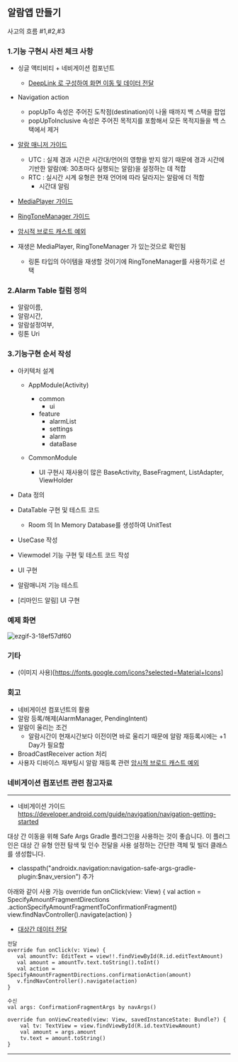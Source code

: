 ## 알람앱 만들기

사고의 흐름 #1,#2,#3

### 1.기능 구현시 사전 체크 사항

- 싱글 액티비티 + 네비게이션 컴포넌트
    - [DeepLink 로 구성하여 화면 이동 및 데이터 전달]((https://developer.android.com/guide/navigation/navigation-multi-module))

- Navigation action
    - popUpTo 속성은 주어진 도착점(destination)이 나올 때까지 백 스택을 팝업
    - popUpToInclusive 속성은 주어진 목적지를 포함해서 모든 목적지들을 백 스택에서 제거

- [알람 매니저 가이드](https://developer.android.com/training/scheduling/alarms?hl=ko)
    - UTC : 실제 경과 시간은 시간대/언어의 영향을 받지 않기 때문에 경과 시간에 기반한 알람(예: 30초마다 실행되는 알람)을 설정하는 데 적합
    - RTC : 실시간 시계 유형은 현재 언어에 따라 달라지는 알람에 더 적합
        - 시간대 알림
- [MediaPlayer 가이드](https://developer.android.com/guide/topics/media/mediaplayer)
- [RingToneManager 가이드](https://developer.android.com/reference/kotlin/android/media/RingtoneManager)
- [암시적 브로드 캐스트 예외](https://developer.android.com/guide/components/broadcast-exceptions)
- 재생은 MediaPlayer, RingToneManager 가 있는것으로 확인됨
    - 링톤 타입의 아이템을 재생할 것이기에 RingToneManager를 사용하기로 선택

### 2.Alarm Table 컬럼 정의
- 알람이름,
- 알람시간,
- 알람설정여부,
- 링톤 Uri

### 3.기능구현 순서 작성
- 아키텍처 설계
    - AppModule(Activity)
        - common
            - ui
        - feature
            - alarmList
            - settings
            - alarm
            - dataBase
        
    - CommonModule
        - UI 구현시 재사용이 많은 BaseActivity, BaseFragment, ListAdapter, ViewHolder
    

- Data 정의
- DataTable 구현 및 테스트 코드
    - Room 의 In Memory Database를 생성하여 UnitTest
- UseCase 작성
- Viewmodel 기능 구현 및 테스트 코드 작성
- UI 구현
- 알람매니저 기능 테스트
- [리마인드 알림] UI 구현

### 예제 화면
![ezgif-3-18ef57df60](https://user-images.githubusercontent.com/7857824/147532181-9585b0ab-f2fe-4e33-a5aa-0e938d5d0b7f.gif)


### 기타
- (이미지 사용)[https://fonts.google.com/icons?selected=Material+Icons]

### 회고
- 네비게이션 컴포넌트의 활용
- 알람 등록/해제(AlarmManager, PendingIntent)
- 알람이 울리는 조건
	- 알람시간이 현재시간보다 이전이면 바로 울리기 때문에 알람 재등록시에는 +1 Day가 필요함
- BroadCastReceiver action 처리
- 사용자 디바이스 재부팅시 알람 재등록 관련 [암시적 브로드 캐스트 예외](https://developer.android.com/guide/components/broadcast-exceptions)


### 네비게이션 컴포넌트 관련 참고자료
---

- 네비게이션 가이드
  https://developer.android.com/guide/navigation/navigation-getting-started

대상 간 이동을 위해 Safe Args Gradle 플러그인을 사용하는 것이 좋습니다.
이 플러그인은 대상 간 유형 안전 탐색 및 인수 전달을 사용 설정하는 간단한 객체 및 빌더 클래스를 생성합니다.

- classpath("androidx.navigation:navigation-safe-args-gradle-plugin:$nav_version") 추가

아래와 같이 사용 가능
override fun onClick(view: View) {
val action =
SpecifyAmountFragmentDirections
.actionSpecifyAmountFragmentToConfirmationFragment()
view.findNavController().navigate(action)
}

- [대상간 데이터 전달](https://developer.android.com/guide/navigation/navigation-pass-data)

```
전달
override fun onClick(v: View) {
   val amountTv: EditText = view!!.findViewById(R.id.editTextAmount)
   val amount = amountTv.text.toString().toInt()
   val action = SpecifyAmountFragmentDirections.confirmationAction(amount)
   v.findNavController().navigate(action)
}
```

```
수신
val args: ConfirmationFragmentArgs by navArgs()

override fun onViewCreated(view: View, savedInstanceState: Bundle?) {
    val tv: TextView = view.findViewById(R.id.textViewAmount)
    val amount = args.amount
    tv.text = amount.toString()
}
```

---

